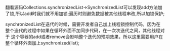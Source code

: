 翻看源码Collections.synchronizedList->SynchronizedList可以发现add方法加了锁,所以add时我们就不用加锁;遍历时则避免数据被其他线程串改,所以加锁保护;

synchronizedList在迭代的时候，需要开发者自己加上线程锁控制代码，因为在整个迭代的过程中如果在循环外面不加同步代码，在一次次迭代之间，其他线程对于
这个容器的add或者remove会影响整个迭代的预期效果，所以这里需要用户在整个循环外面加上synchronized(list);